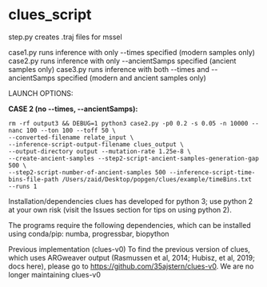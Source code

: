 # clues_script
step.py creates .traj files for mssel 

case1.py runs inference with only --times specified (modern samples only)
case2.py runs inference with only --ancientSamps specified (ancient samples only)
case3.py runs inference with both --times and --ancientSamps specified (modern and ancient samples only)

LAUNCH OPTIONS:

**CASE 2 (no --times, --ancientSamps):**
~~~
rm -rf output3 && DEBUG=1 python3 case2.py -p0 0.2 -s 0.05 -n 10000 --nanc 100 --ton 100 --toff 50 \
--converted-filename relate_input \
--inference-script-output-filename clues_output \
--output-directory output --mutation-rate 1.25e-8 \
--create-ancient-samples --step2-script-ancient-samples-generation-gap 500 \
--step2-script-number-of-ancient-samples 500 --inference-script-time-bins-file-path /Users/zaid/Desktop/popgen/clues/example/timeBins.txt  --runs 1
~~~

Installation/dependencies
clues has developed for python 3; use python 2 at your own risk (visit the Issues section for tips on using python 2).

The programs require the following dependencies, which can be installed using conda/pip: numba, progressbar, biopython

Previous implementation (clues-v0)
To find the previous version of clues, which uses ARGweaver output (Rasmussen et al, 2014; Hubisz, et al, 2019; docs here), please go to https://github.com/35ajstern/clues-v0. We are no longer maintaining clues-v0

